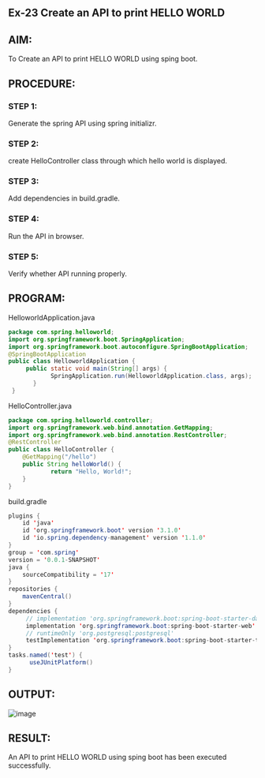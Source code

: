 ## Ex-23 Create an API to print HELLO WORLD
## AIM:
To Create an API to print HELLO WORLD using sping boot.
## PROCEDURE:
### STEP 1:
Generate the spring API using spring initializr.
### STEP 2:
create HelloController class through which hello world is displayed.
### STEP 3:
Add dependencies in build.gradle.
### STEP 4:
Run the API in browser.
### STEP 5:
Verify whether API running properly.
## PROGRAM:
HelloworldApplication.java
```java
package com.spring.helloworld;
import org.springframework.boot.SpringApplication;
import org.springframework.boot.autoconfigure.SpringBootApplication;
@SpringBootApplication
public class HelloworldApplication {
     public static void main(String[] args) {
            SpringApplication.run(HelloworldApplication.class, args);
       }
 }
 ```
HelloController.java
```java
package com.spring.helloworld.controller;
import org.springframework.web.bind.annotation.GetMapping;
import org.springframework.web.bind.annotation.RestController;
@RestController
public class HelloController {
    @GetMapping("/hello")
    public String helloWorld() {
            return "Hello, World!";
    }
}
```
build.gradle
```java
plugins {
    id 'java'
    id 'org.springframework.boot' version '3.1.0'
    id 'io.spring.dependency-management' version '1.1.0'
}
group = 'com.spring'
version = '0.0.1-SNAPSHOT'
java {
    sourceCompatibility = '17'
}
repositories {
    mavenCentral()
}
dependencies {
     // implementation 'org.springframework.boot:spring-boot-starter-data-jpa'
     implementation 'org.springframework.boot:spring-boot-starter-web'
     // runtimeOnly 'org.postgresql:postgresql'
     testImplementation 'org.springframework.boot:spring-boot-starter-test'
}
tasks.named('test') {
      useJUnitPlatform()
}
```
## OUTPUT:
![image](https://github.com/SarankumarJ/Create-an-API-to-print-HELLO-WORLD/assets/94778101/12e2a706-5ee3-4576-a82e-bdc76eeb4f84)

## RESULT:
An API to print HELLO WORLD using sping boot has been executed successfully.
